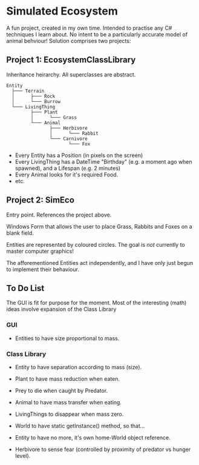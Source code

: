 # Simulated Ecosystem

A fun project, created in my own time. Intended to practise any C# techniques I learn about. No intent to be a particularly accurate model of animal behviour! Solution comprises two projects:

## Project 1: EcosystemClassLibrary

Inheritance heirarchy. All superclasses are abstract.

    Entity
      ├─── Terrain
      │      ├─── Rock
      │      └─── Burrow
      └─── LivingThing
             ├─── Plant
             │      └─── Grass
             └─── Animal
                    ├─── Herbivore
                    │      └─── Rabbit
                    └─── Carnivore
                           └─── Fox
                           
- Every Entity has a Position (in pixels on the screen)
- Every LivingThing has a DateTime "Birthday" (e.g. a moment ago when spawned), and a Lifespan (e.g. 2 minutes)
- Every Animal looks for it's required Food.
- etc.

## Project 2: SimEco

Entry point. References the project above.

Windows Form that allows the user to place Grass, Rabbits and Foxes on a blank field.

Entities are represented by coloured circles. The goal is *not* currently to master computer graphics!

The afforementioned Entities act independently, and I have only just begun to implement their behaviour.

## To Do List

The GUI is fit for purpose for the moment. Most of the interesting (math) ideas involve expansion of the Class Library

### GUI

- Entities to have size proportional to mass.

### Class Library

- Entity to have separation according to mass (size).

- Plant to have mass reduction when eaten.

- Prey to die when caught by Predator.
- Animal to have mass transfer when eating.
- LivingThings to disappear when mass zero.

- World to have static getInstance() method, so that...
- Entity to have no more, it's own home-World object reference.

- Herbivore to sense fear (controlled by proximity of predator vs hunger level).
